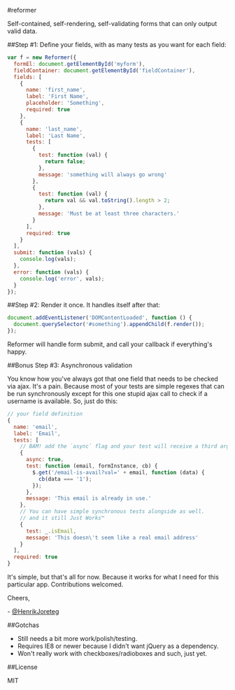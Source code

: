 #reformer

Self-contained, self-rendering, self-validating forms that can only output valid data.

##Step #1: Define your fields, with as many tests as you want for each field:

```javascript
var f = new Reformer({
  formEl: document.getElementById('myform'),
  fieldContainer: document.getElementById('fieldContainer'),
  fields: [
    {
      name: 'first_name',
      label: 'First Name',
      placeholder: 'Something',
      required: true
    },
    {
      name: 'last_name',
      label: 'Last Name',
      tests: [
        {
          test: function (val) {
            return false;
          },
          message: 'something will always go wrong'
        },
        {
          test: function (val) {
            return val && val.toString().length > 2;
          },
          message: 'Must be at least three characters.'
        }
      ],
      required: true
    }
  ],
  submit: function (vals) {
    console.log(vals);
  },
  error: function (vals) {
    console.log('error', vals);
  }
});
```


##Step #2: Render it once. It handles itself after that:
   
```javascript 
document.addEventListener('DOMContentLoaded', function () {
  document.querySelector('#something').appendChild(f.render());
});
```

Reformer will handle form submit, and call your callback if everything's happy.

##Bonus Step #3: Asynchronous validation

You know how you've always got that one field that needs to be checked via ajax. It's a pain. Because most of your tests are simple regexes that can be run synchronously except for this one stupid ajax call to check if a username is available. So, just do this:

```javascript
// your field definition
{
  name: 'email',
  label: 'Email',
  tests: [
    // BAM! add the `async` flag and your test will receive a third argument. A callback.
    {
      async: true, 
      test: function (email, formInstance, cb) {
        $.get('/email-is-avail?val=' + email, function (data) {
          cb(data === '1');
        });
      },
      message: 'This email is already in use.'
    },
    // You can have simple synchronous tests alongside as well.
    // and it still Just Works™
    {
      test: _.isEmail,
      message: 'This doesn\'t seem like a real email address'
    }
  ],
  required: true
}
```

It's simple, but that's all for now. Because it works for what I need for this particular app. Contributions welcomed.

Cheers,

 \- [@HenrikJoreteg](http://twitter.com/henrikjoreteg)

##Gotchas

 - Still needs a bit more work/polish/testing.
 - Requires IE8 or newer because I didn't want jQuery as a dependency.
 - Won't really work with checkboxes/radioboxes and such, just yet.

##License

MIT


